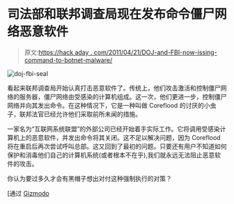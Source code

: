 # 司法部和联邦调查局现在发布命令僵尸网络恶意软件

> 原文:[https://hack aday . com/2011/04/21/DOJ-and-FBI-now-issing-command-to-botnet-malware/](https://hackaday.com/2011/04/21/doj-and-fbi-now-issuing-command-to-botnet-malware/)

![](../Images/a50ac2d135086776ac13579673b2f3d2.png "doj-fbi-seal")

看起来联邦调查局开始认真打击恶意软件了。传统上，他们攻击激活和控制僵尸网络的服务器，僵尸网络由受感染的计算机组成。这一次，他们更进一步，控制僵尸网络并向其发出命令。在这种情况下，它是一种叫做 Coreflood 的讨厌的小虫子，联邦法官已经允许他们采取前所未闻的措施。

一家名为“互联网系统联盟”的外部公司已经开始着手实际工作。它将调用受感染计算机上的恶意软件，并发出命令将其关闭。这不足以解决问题，因为 Coreflood 将在重启后再次尝试呼叫总部。这又回到了最初的问题。只要还有用户不知道如何保护和消毒他们自己的计算机系统(或者根本不在乎),我们就永远无法阻止恶意软件的攻击。

你认为要过多久才会有黑帽子想出对付这种强制执行的对策？

[通过 [Gizmodo](http://gizmodo.com/#!5792281/fbi-kills-botnet-kills-it-good)